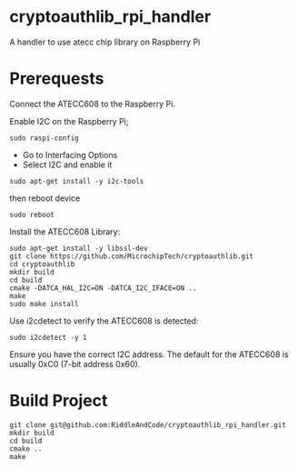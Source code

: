 # cryptoauthlib_rpi_handler
A handler to use atecc chip library on Raspberry Pi


# Prerequests
Connect the ATECC608 to the Raspberry Pi.

Enable I2C on the Raspberry Pi;

  ```
  sudo raspi-config
  ```
- Go to Interfacing Options
- Select I2C and enable it

```
sudo apt-get install -y i2c-tools
```
then reboot device
```
sudo reboot
```

Install the ATECC608 Library:
```
sudo apt-get install -y libssl-dev
git clone https://github.com/MicrochipTech/cryptoauthlib.git
cd cryptoauthlib
mkdir build
cd build
cmake -DATCA_HAL_I2C=ON -DATCA_I2C_IFACE=ON ..
make
sudo make install
```

Use i2cdetect to verify the ATECC608 is detected:
```
sudo i2cdetect -y 1
```
Ensure you have the correct I2C address. The default for the ATECC608 is usually 0xC0 (7-bit address 0x60).

# Build Project

```
git clone git@github.com:RiddleAndCode/cryptoauthlib_rpi_handler.git
mkdir build
cd build
cmake ..
make
```
